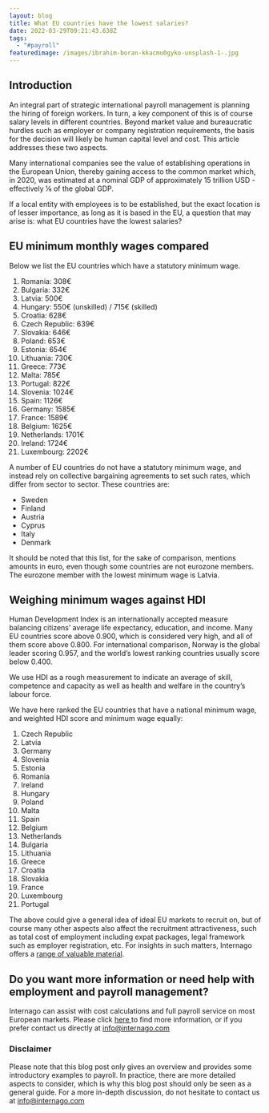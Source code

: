 ```yaml
---
layout: blog
title: What EU countries have the lowest salaries?
date: 2022-03-29T09:21:43.638Z
tags:
  - "#payroll"
featuredimage: /images/ibrahim-boran-kkacmu0gyko-unsplash-1-.jpg
---
```

<!--StartFragment-->

## Introduction

An integral part of strategic international payroll management is planning the hiring of foreign workers. In turn, a key component of this is of course salary levels in different countries. Beyond market value and bureaucratic hurdles such as employer or company registration requirements, the basis for the decision will likely be human capital level and cost. This article addresses these two aspects. 

Many international companies see the value of establishing operations in the European Union, thereby gaining access to the common market which, in 2020, was estimated at a nominal GDP of approximately 15 trillion USD - effectively ⅙ of the global GDP.

If a local entity with employees is to be established, but the exact location is of lesser importance, as long as it is based in the EU, a question that may arise is: what EU countries have the lowest salaries? 

## EU minimum monthly wages compared

Below we list the EU countries which have a statutory minimum wage. 

1. Romania: 308€
2. Bulgaria: 332€
3. Latvia: 500€
4. Hungary: 550€ (unskilled) / 715€ (skilled)
5. Croatia: 628€
6. Czech Republic: 639€
7. Slovakia: 646€
8. Poland: 653€
9. Estonia: 654€
10. Lithuania: 730€
11. Greece: 773€
12. Malta: 785€
13. Portugal: 822€
14. Slovenia: 1024€
15. Spain: 1126€
16. Germany: 1585€
17. France: 1589€
18. Belgium: 1625€
19. Netherlands: 1701€
20. Ireland: 1724€
21. Luxembourg: 2202€

A number of EU countries do not have a statutory minimum wage, and instead rely on collective bargaining agreements to set such rates, which differ from sector to sector. These countries are:

* Sweden
* Finland
* Austria
* Cyprus
* Italy
* Denmark

It should be noted that this list, for the sake of comparison, mentions amounts in euro, even though some countries are not eurozone members. The eurozone member with the lowest minimum wage is Latvia. 

## Weighing minimum wages against HDI

Human Development Index is an internationally accepted measure balancing citizens’ average life expectancy, education, and income. Many EU countries score above 0.900, which is considered very high, and all of them score above 0.800. For international comparison, Norway is the global leader scoring 0.957, and the world’s lowest ranking countries usually score below 0.400. 

We use HDI as a rough measurement to indicate an average of skill, competence and capacity as well as health and welfare in the country’s labour force. 

We have here ranked the EU countries that have a national minimum wage, and weighted HDI score and minimum wage equally:

1. Czech Republic
2. Latvia
3. Germany
4. Slovenia
5. Estonia
6. Romania
7. Ireland
8. Hungary
9. Poland
10. Malta
11. Spain
12. Belgium
13. Netherlands
14. Bulgaria
15. Lithuania
16. Greece
17. Croatia
18. Slovakia
19. France
20. Luxembourg
21. Portugal

The above could give a general idea of ideal EU markets to recruit on, but of course many other aspects also affect the recruitment attractiveness, such as total cost of employment including expat packages, legal framework such as employer registration, etc. For insights in such matters, Internago offers a [range of valuable material](https://www.internago.com/blog-news/). 

## Do you want more information or need help with employment and payroll management?

Internago can assist with cost calculations and full payroll service on most European markets. Please click [here ](https://www.internago.com/our-services)to find more information, or if you prefer contact us directly at [info@internago.com](mailto:info@internago.com)

### Disclaimer

Please note that this blog post only gives an overview and provides some introductory examples to payroll. In practice, there are more detailed aspects to consider, which is why this blog post should only be seen as a general guide. For a more in-depth discussion, do not hesitate to contact us at [info@internago.com](mailto:info@internago.com) 

<!--EndFragment-->